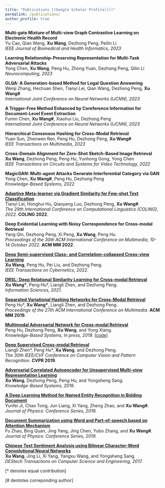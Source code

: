 ```yaml
---
title: "Publications [(Google Scholar Profile)]()"
permalink: /publications/
author_profile: true
---
```


<b>Multi-gate Mixture of Multi-view Graph Contrastive Learning on Electronic Health Record</b>
<br>Yu Cao, Qian Wang, <b>Xu Wang</b>, Dezhong Peng, Peilin Li<br>
<i>IEEE Journal of Biomedical and Health Informatics, 2023</i> 

<b>Learning Relationship-Preserving Representation for Multi-Task Adversarial Attacks</b>
<br>Yong Chen, <b>Xu Wang</b>, Peng Hu, Zhong Yuan, Dezhong Peng, Qilin Li<br>
<i>Neurocomputing, 2023</i> 

<b>GLQA: A Generation-based Method for Legal Question Answering</b>
<br>Weiqi Zhang, Hechuan Shen, Tianyi Lei, Qian Wang, Dezhong Peng, <b>Xu Wang#</b><br>
<i>International Joint Conference on Neural Networks (IJCNN), 2023</i> 

<b>A Trigger-Free Method Enhanced by Coreference Information for Document-Level Event Extraction</b>
<br>Fumin Chen, <b>Xu Wang#</b>, Xiaohui Liu, Dezhong Peng<br>
<i>International Joint Conference on Neural Networks (IJCNN), 2023</i> 

<b>Hierarchical Consensus Hashing for Cross-Modal Retrieval</b>
<br>Yuan Sun, Zhenwen Ren, Peng Hu, Dezhong Peng, <b>Xu Wang#</b><br>
<i>IEEE Transactions on Multimedia, 2023</i> 

<b>Cross-Domain Alignment for Zero-Shot Sketch-Based Image Retrieval</b>
<br><b>Xu Wang</b>, Dezhong Peng, Peng Hu, Yunhong Gong, Yong Chen<br>
<i>IEEE Transactions on Circuits and Systems for Video Technology, 2022</i> 

<b>MagicGAN: Multi-agent Attacks Generate Interferential Category via GAN</b>
<br>Yong Chen, <b>Xu Wang#</b>, Peng Hu, Dezhong Peng<br>
<i>Knowledge-Based Systems, 2022</i> 

<b>[Adaptive Meta-learner via Gradient Similarity for Few-shot Text Classification](https://arxiv.org/abs/2209.04702)</b>
<br>Tianyi Lei, Honghui Hu, Qiaoyang Luo, Dezhong Peng, <b>Xu Wang#</b>.<br>
<i>The 29th International Conference on Computational Linguistics (COLING), 2022.</i> 
<b>COLING 2022</b>.

  
<b>Deep Evidential Learning with Noisy Correspondence for Cross-modal Retrieval</b>
<br>Yang Qin, Dezhong Peng, Xi Peng, <b>Xu Wang</b>, Peng Hu.<br>
<i>Proceedings of the 30th ACM International Conference on Multimedia, 10-14 October 2022.</i> 
<b>ACM MM 2022</b>.


<b>[Deep Semi-supervised Class- and Correlation-collapsed Cross-view Learning](http://wangxu-scu.github.io/publications/DSC3L)</b> 
<br><b>Xu Wang</b>, Peng Hu, Pei Liu, and Dezhong Peng.<br>
<i>IEEE Transactions on Cybernetics, 2022.</i>

<b>[DRSL: Deep Relational Similarity Learning for Cross-modal Retrieval](http://wangxu-scu.github.io/publications/DRSL)</b> 
<br><b>Xu Wang\*</b>, Peng Hu\*, Liangli Zhen, and Dezhong Peng.<br>
<i>Information Sciences, 2021.</i>

<b>[Separated Variational Hashing Networks for Cross-Modal Retrieval](http://wangxu-scu.github.io/publications/SVHNs)</b>
<br>Peng Hu\*, <b>Xu Wang\*</b>, Liangli Zhen, and Dezhong Peng.<br>
<i>Proceedings of the 27th ACM International Conference on Multimedia.</i> <b>ACM MM 2019</b>.

<b>[Multimodal Adversarial Network for Cross-modal Retrieval](http://wangxu-scu.github.io/publications/MAN)</b> 
<br>Peng Hu, Dezhong Peng, <b>Xu Wang</b>, and Yong Xiang.<br>
<i>Knowledge-Based Systems, In press, 2019.</i> \[[code](https://github.com/penghu-cs/MAN)\]

<b>[Deep Supervised Cross-modal Retrieval](http://wangxu-scu.github.io/publications/DSCMR)</b>
<br>Liangli Zhen\*, Peng Hu\*, <b>Xu Wang</b>, and Dezhong Peng.<br>
<i>The 30th IEEE/CVF Conference on Computer Vision and Pattern Recognition.</i> <b>CVPR 2019</b>.

<b>[Adversarial Correlated Autoencoder for Unsupervised Multi-view Representation Learning](http://wangxu-scu.github.io/publications/AdvCAE)</b> 
<br><b>Xu Wang</b>, Dezhong Peng, Peng Hu, and Yongsheng Sang.<br>
<i>Knowledge-Based Systems, 2019.</i>

<b>[A Deep Learning Method for Named Entity Recognition in Bidding Document](http://wangxu-scu.github.io/publications/DNERBD)</b> 
<br>Yunfei Ji, Chao Tong, Jun Liang, Xi Yang, Zheng Zhao, and <b>Xu Wang#.</b><br>
<i>Journal of Physics: Conference Series, 2019.</i>

<b>[Document Summarization using Word and Part-of-speech based on Attention Mechanism](http://wangxu-scu.github.io/publications/WPABS)</b> 
<br>Fu Zhao, Bing Quan, Jing Yang, Jing Chen, Yubo Zhang, and <b>Xu Wang#.</b><br>
<i>Journal of Physics: Conference Series, 2019.</i>


<b>[Chinese Text Sentiment Analysis using Bilinear Character-Word Convolutional Neural Networks](http://wangxu-scu.github.io/publications/BCWCNN)</b>
<br><b>Xu Wang</b>, Jing Li, Xi Yang, Yangxu Wang, and Yongsheng Sang.<br>
<i>DEStech Transactions on Computer Science and Engineering, 2017.</i>

[\* denotes equal contribution]
  
[\# dentotes correponding author]

